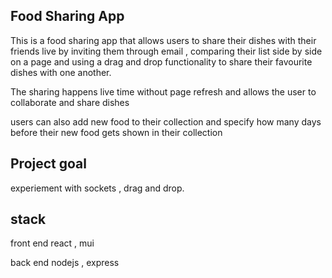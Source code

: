 ## Food Sharing App 

This is a food sharing app that allows users to share their dishes with their friends live by inviting them through email , comparing their list side by side on a page and using a drag and drop functionality to share their favourite dishes with one another.

The sharing happens live time without page refresh and allows the user to collaborate and share dishes

users can also add new food to their collection and specify how many days before their new food gets shown in their collection


## Project goal
experiement with sockets , drag and drop.

## stack
front end 
react , mui 

back end 
nodejs , express



